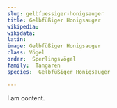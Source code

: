 ```yaml
---
slug: gelbfuessiger-honigsauger
title: Gelbfüßiger Honigsauger
wikipedia: 
wikidata: 
latin:
image: Gelbfüßiger Honigsauger
class: Vögel
order:  Sperlingsvögel
family:  Tangaren
species:  Gelbfüßiger Honigsauger

---
```


I am content.
